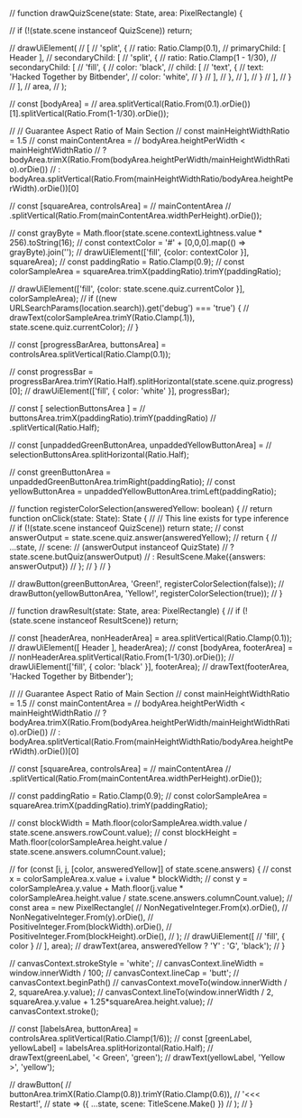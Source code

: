 
// function drawQuizScene(state: State, area: PixelRectangle) {
	
// 	if (!(state.scene instanceof QuizScene)) return;

// 	drawUiElement(
// 		[
// 			'split', {
// 				ratio: Ratio.Clamp(0.1),
// 				primaryChild: [ Header ],
// 				secondaryChild: [
// 					'split', {
// 						ratio: Ratio.Clamp(1 - 1/30),
// 						secondaryChild: [
// 							'fill', {
// 								color: 'black',
// 								child: [
// 									'text', {
// 										text: 'Hacked Together by Bitbender',
// 										color: 'white',
// 									}
// 								],
// 							},
// 						],
// 					}
// 				],
// 			}
// 		],
// 		area,
// 	);

// 	const [bodyArea] =
// 		area.splitVertical(Ratio.From(0.1).orDie())[1].splitVertical(Ratio.From(1-1/30).orDie());
	

// 	// Guarantee Aspect Ratio of Main Section
// 	const mainHeightWidthRatio = 1.5
// 	const mainContentArea =
// 		bodyArea.heightPerWidth < mainHeightWidthRatio
// 			? bodyArea.trimX(Ratio.From(bodyArea.heightPerWidth/mainHeightWidthRatio).orDie())
// 			: bodyArea.splitVertical(Ratio.From(mainHeightWidthRatio/bodyArea.heightPerWidth).orDie())[0]

// 	const [squareArea, controlsArea] =
// 		mainContentArea
// 			.splitVertical(Ratio.From(mainContentArea.widthPerHeight).orDie());

// 	const grayByte = Math.floor(state.scene.contextLightness.value * 256).toString(16);
// 	const contextColor = '#' + [0,0,0].map(() => grayByte).join('');
// 	drawUiElement(['fill', {color: contextColor }], squareArea);
// 	const paddingRatio = Ratio.Clamp(0.9);
// 	const colorSampleArea = squareArea.trimX(paddingRatio).trimY(paddingRatio);

// 	drawUiElement(['fill', {color: state.scene.quiz.currentColor }], colorSampleArea);
// 	if ((new URLSearchParams(location.search)).get('debug') === 'true') {
// 		drawText(colorSampleArea.trimY(Ratio.Clamp(.1)), state.scene.quiz.currentColor);
// 	}

// 	const [progressBarArea, buttonsArea] = controlsArea.splitVertical(Ratio.Clamp(0.1));

// 	const progressBar = progressBarArea.trimY(Ratio.Half).splitHorizontal(state.scene.quiz.progress)[0];
// 	drawUiElement(['fill', { color: 'white' }], progressBar);

// 	const [ selectionButtonsArea ] =
// 		buttonsArea.trimX(paddingRatio).trimY(paddingRatio)
// 			.splitVertical(Ratio.Half);

// 	const [unpaddedGreenButtonArea, unpaddedYellowButtonArea] =
// 		selectionButtonsArea.splitHorizontal(Ratio.Half);

// 	const greenButtonArea = unpaddedGreenButtonArea.trimRight(paddingRatio);
// 	const yellowButtonArea = unpaddedYellowButtonArea.trimLeft(paddingRatio);

// 	function registerColorSelection(answeredYellow: boolean) {
// 		return function onClick(state: State): State {
// 			// This line exists for type inference
// 			if (!(state.scene instanceof QuizScene)) return state;
// 			const answerOutput = state.scene.quiz.answer(answeredYellow);
// 			return {
// 				...state, 
// 				scene:
// 				(answerOutput instanceof QuizState)
// 					? state.scene.butQuiz(answerOutput)
// 					: ResultScene.Make({answers: answerOutput})
// 			};
// 		}
// 	}

// 	drawButton(greenButtonArea, 'Green!', registerColorSelection(false));
// 	drawButton(yellowButtonArea, 'Yellow!', registerColorSelection(true));
// }

// function drawResult(state: State, area: PixelRectangle) {
// 	if (!(state.scene instanceof ResultScene)) return;

// 	const [headerArea, nonHeaderArea] = area.splitVertical(Ratio.Clamp(0.1));
// 	drawUiElement([ Header ], headerArea);
// 	const [bodyArea, footerArea] =
// 		nonHeaderArea.splitVertical(Ratio.From(1-1/30).orDie());
// 	drawUiElement(['fill', { color: 'black' }], footerArea);
// 	drawText(footerArea, 'Hacked Together by Bitbender');

// 	// Guarantee Aspect Ratio of Main Section
// 	const mainHeightWidthRatio = 1.5
// 	const mainContentArea =
// 		bodyArea.heightPerWidth < mainHeightWidthRatio
// 			? bodyArea.trimX(Ratio.From(bodyArea.heightPerWidth/mainHeightWidthRatio).orDie())
// 			: bodyArea.splitVertical(Ratio.From(mainHeightWidthRatio/bodyArea.heightPerWidth).orDie())[0]

// 	const [squareArea, controlsArea] =
// 		mainContentArea
// 			.splitVertical(Ratio.From(mainContentArea.widthPerHeight).orDie());

// 	const paddingRatio = Ratio.Clamp(0.9);
// 	const colorSampleArea = squareArea.trimX(paddingRatio).trimY(paddingRatio);

// 	const blockWidth = Math.floor(colorSampleArea.width.value / state.scene.answers.rowCount.value);
// 	const blockHeight = Math.floor(colorSampleArea.height.value / state.scene.answers.columnCount.value);
	
// 	for (const [i, j, [color, answeredYellow]] of state.scene.answers) {
// 		const x = colorSampleArea.x.value + i.value * blockWidth;
// 		const y = colorSampleArea.y.value + Math.floor(j.value * colorSampleArea.height.value / state.scene.answers.columnCount.value);
// 		const area = new PixelRectangle(
// 			NonNegativeInteger.From(x).orDie(),
// 			NonNegativeInteger.From(y).orDie(),
// 			PositiveInteger.From(blockWidth).orDie(),
// 			PositiveInteger.From(blockHeight).orDie(),
// 		);
// 		drawUiElement([
// 			'fill', { color }
// 		], area);
// 		drawText(area, answeredYellow ? 'Y' : 'G', 'black');
// 	}

// 	canvasContext.strokeStyle = 'white';
// 	canvasContext.lineWidth = window.innerWidth / 100;
// 	canvasContext.lineCap = 'butt';
// 	canvasContext.beginPath()
// 	canvasContext.moveTo(window.innerWidth / 2, squareArea.y.value);
// 	canvasContext.lineTo(window.innerWidth / 2, squareArea.y.value + 1.25*squareArea.height.value);
// 	canvasContext.stroke();

// 	const [labelsArea, buttonArea] = controlsArea.splitVertical(Ratio.Clamp(1/6));
// 	const [greenLabel, yellowLabel] = labelsArea.splitHorizontal(Ratio.Half);
// 	drawText(greenLabel, '< Green', 'green');
// 	drawText(yellowLabel, 'Yellow >', 'yellow');

// 	drawButton(
// 		buttonArea.trimX(Ratio.Clamp(0.8)).trimY(Ratio.Clamp(0.6)),
// 		'<<< Restart!',
// 		state => ({ ...state, scene: TitleScene.Make() })
// 	);
// }